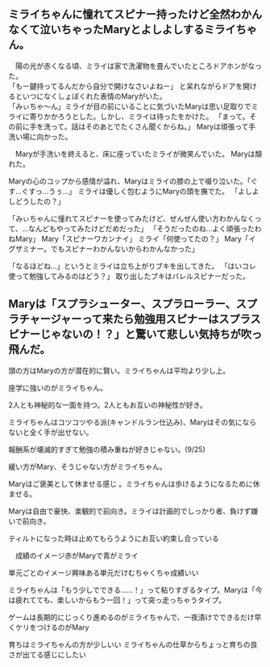 ## ミライちゃんに憧れてスピナー持ったけど全然わかんなくて泣いちゃったMaryとよしよしするミライちゃん。

　陽の光が赤くなる頃、ミライは家で洗濯物を畳んでいたところドアホンがなった。  
「もー鍵持ってるんだから自分で開けなさいよねー」 
と呆れながらドアを開けるといつになくしょぼくれた表情のMaryがいた。  
「みぃちゃ〜ん」ミライが目の前にいることに気づいたMaryは思い足取りでミライに寄りかかろうとした。しかし、ミライは待ったをかけた。
「まって。その前に手を洗って。話はそのあとでたくさん聞くからね。」
Maryは頑張って手洗い場に向かった。

　Maryが手洗いを終えると、床に座っていたミライが微笑んでいた。
Maryは頽れた。

Maryの心のコップから感情が溢れ、Maryはミライの膝の上で啜り泣いた。「ぐす…ぐすっ…うぅ…」
ミライは優しく包むようにMaryの頭を撫でた。
「よしよしどうしたの？」

「みぃちゃんに憧れてスピナーを使ってみたけど、ぜんぜん使い方わかんなくって、…なんどもやってみたけどだめだった」
「そうだったのね…よく頑張ったわねMary」
Mary「スピナーワカンナイ」
ミライ「何使ってたの？」
Mary「イグザミナー。でもスピナーわかんないからわかんなかった」


「なるほどね…」というとミライは立ち上がりブキを出してきた。
「はいコレ使って勉強してみるのはどう？」 
取り出したブキはバレルスピナーだった。


Maryは「スプラシューター、スプラローラー、スプラチャージャーって来たら勉強用スピナーはスプラスピナーじゃないの！？」と驚いて悲しい気持ちが吹っ飛んだ。　　
--------------------
頭の方はMaryの方が潜在的に賢い。ミライちゃんは平均より少し上。

座学に強いのがミライちゃん。

2人とも神秘的な一面を持つ。2人ともお互いの神秘性が好き。

ミライちゃんはコツコツやる派(キャンドルラン仕込み)、Maryはその気にならないと全く手が出せない。

報酬系が壊滅的すぎて勉強の積み重ねが好きじゃない。(9/25)

緩い方がMary、そうじゃない方がミライちゃん。

Maryはご褒美として休ませる感じ 。ミライちゃんは歩けるようになるために休ませる。

Maryは自由で豪快、楽観的で前向き。ミライは計画的でしっかり者、負けず嫌いで前向き。

ティルトになった時は止めてもらうようにお互い約束し合っている

　成績のイメージ赤がMaryで青がミライ

単元ごとのイメージ興味ある単元だけむちゃくちゃ成績いい

ミライちゃんは「もう少しでできる……！」って粘りすぎるタイプ。Maryは「今は疲れてても、楽しいからもう一回！」って突っ走っちゃうタイプ。

ゲームは長期的にじっくり進めるのがミライちゃんで、一夜漬けでできるだけ早くケリをつけるのがMary

育ちはミライちゃんの方が少しいい
ミライちゃんの仕草からちょっと育ちの良さが出てる感じにしたい
